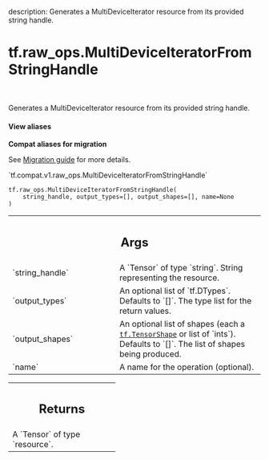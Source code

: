 description: Generates a MultiDeviceIterator resource from its provided string handle.

<div itemscope itemtype="http://developers.google.com/ReferenceObject">
<meta itemprop="name" content="tf.raw_ops.MultiDeviceIteratorFromStringHandle" />
<meta itemprop="path" content="Stable" />
</div>

# tf.raw_ops.MultiDeviceIteratorFromStringHandle

<!-- Insert buttons and diff -->

<table class="tfo-notebook-buttons tfo-api nocontent" align="left">

</table>



Generates a MultiDeviceIterator resource from its provided string handle.

<section class="expandable">
  <h4 class="showalways">View aliases</h4>
  <p>
<b>Compat aliases for migration</b>
<p>See
<a href="https://www.tensorflow.org/guide/migrate">Migration guide</a> for
more details.</p>
<p>`tf.compat.v1.raw_ops.MultiDeviceIteratorFromStringHandle`</p>
</p>
</section>

<pre class="devsite-click-to-copy prettyprint lang-py tfo-signature-link">
<code>tf.raw_ops.MultiDeviceIteratorFromStringHandle(
    string_handle, output_types=[], output_shapes=[], name=None
)
</code></pre>



<!-- Placeholder for "Used in" -->


<!-- Tabular view -->
 <table class="responsive fixed orange">
<colgroup><col width="214px"><col></colgroup>
<tr><th colspan="2"><h2 class="add-link">Args</h2></th></tr>

<tr>
<td>
`string_handle`
</td>
<td>
A `Tensor` of type `string`.
String representing the resource.
</td>
</tr><tr>
<td>
`output_types`
</td>
<td>
An optional list of `tf.DTypes`. Defaults to `[]`.
The type list for the return values.
</td>
</tr><tr>
<td>
`output_shapes`
</td>
<td>
An optional list of shapes (each a <a href="../../tf/TensorShape.md"><code>tf.TensorShape</code></a> or list of `ints`). Defaults to `[]`.
The list of shapes being produced.
</td>
</tr><tr>
<td>
`name`
</td>
<td>
A name for the operation (optional).
</td>
</tr>
</table>



<!-- Tabular view -->
 <table class="responsive fixed orange">
<colgroup><col width="214px"><col></colgroup>
<tr><th colspan="2"><h2 class="add-link">Returns</h2></th></tr>
<tr class="alt">
<td colspan="2">
A `Tensor` of type `resource`.
</td>
</tr>

</table>


